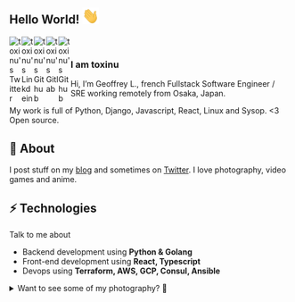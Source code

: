 ## Hello World! <img src="https://raw.githubusercontent.com/freyskeyd/freyskeyd/master/Hi.gif" width="30px">

<a href="https://twitter.com/toxinu_">
  <img align="left" alt="toxinu's Twitter" width="22px" src="https://cdn.jsdelivr.net/npm/simple-icons@v3/icons/twitter.svg" />
</a>
<a href="https://www.linkedin.com/in/toxinu/">
  <img align="left" alt="toxinu's Linkdein" width="22px" src="https://cdn.jsdelivr.net/npm/simple-icons@v3/icons/linkedin.svg" />
</a>
<a href="https://github.com/toxinu">
  <img align="left" alt="toxinu's Github" width="22px" src="https://cdn.jsdelivr.net/npm/simple-icons@v3/icons/github.svg" />
</a>
<a href="https://gitlab.com/toxinu">
  <img align="left" alt="toxinu's Gitlab" width="22px" src="https://cdn.jsdelivr.net/npm/simple-icons@v3/icons/gitlab.svg" />
</a>
</a>
<a href="https://toxinu.github.io">
  <img align="left" alt="toxinu's Github" width="22px" src="https://cdn.jsdelivr.net/npm/simple-icons@3.4.0/icons/internetexplorer.svg" />
</a>
<br />


### I am toxinu

Hi, I’m Geoffrey L., french Fullstack Software Engineer / SRE working remotely from Osaka, Japan.

My work is full of Python, Django, Javascript, React, Linux and Sysop. <3 Open source.

## 🧐 About
I post stuff on my [blog](https://toxinu.github.io/) and sometimes on [Twitter](https://twitter.com/toxinu_). I love photography, video games and anime.

## ⚡ Technologies
Talk to me about

- Backend development using **Python & Golang**
- Front-end development using **React, Typescript**
- Devops using **Terraform, AWS, GCP, Consul, Ansible**

<details>
<summary>Want to see some of my photography? 📸</summary>
<a href="https://github.com/toxinu/toxinu/raw/master/assets/DSCF8353-full.jpg">
    <img align="left" alt="Photography example 1" src="https://github.com/toxinu/toxinu/raw/master/assets/DSCF8353.jpg" />
</a>

<a href="https://github.com/toxinu/toxinu/raw/master/assets/DSCF8642-full.jpg">
    <img align="left" alt="Photography example 2" src="https://github.com/toxinu/toxinu/raw/master/assets/DSCF8642.jpg" />
</a>
</details>
